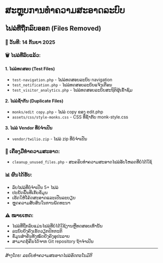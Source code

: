 # ສະຫຼຸບການທຳຄວາມສະອາດລະບົບ

## ໄຟລ່ທີ່ຖືກລົບອອກ (Files Removed)

### 📅 ວັນທີ: 14 ກັນຍາ 2025

### 🗑️ ໄຟລ່ທີ່ລົບແລ້ວ:

#### 1. ໄຟລ່ທດສອບ (Test Files)
- `test-navigation.php` - ໄຟລ່ທດສອບລະບົບ navigation
- `test_notification.php` - ໄຟລ່ທດສອບລະບົບແຈ້ງເຕືອນ  
- `test_visitor_analytics.php` - ໄຟລ່ທດສອບລະບົບສະຖິຕິຜູ້ເຂົ້າຊົມ

#### 2. ໄຟລ່ຊ້ຳກັນ (Duplicate Files)
- `monks/edit copy.php` - ໄຟລ່ copy ຂອງ edit.php
- `assets/css/style-monks.css` - CSS ທີ່ຊ້ຳກັບ monk-style.css

#### 3. ໄຟລ່ Vendor ທີ່ບໍ່ຈຳເປັນ
- `vendor/twilio.zip` - ໄຟລ່ zip ທີ່ບໍ່ຈຳເປັນ

### 🧹 ເຄື່ອງມືທຳຄວາມສະອາດ:
- `cleanup_unused_files.php` - ສະຄຣິບທຳຄວາມສະອາດໄຟລ່ອັບໂຫລດທີ່ບໍ່ໄດ້ໃຊ້

### 📊 ຜົນໄດ້ຮັບ:
- ລົບໄຟລ່ທີ່ບໍ່ຈຳເປັນ 5+ ໄຟລ່
- ປະຢັດພື້ນທີ່ເກັບຂໍ້ມູນ
- ເຮັດໃຫ້ໂຄ້ດສະອາດແລະເປັນລະບຽບ
- ຫຼຸດຄວາມສັບສົນໃນການພັດທະນາ

### ⚠️ ໝາຍເຫດ:
- ໄຟລ່ທີ່ຖືກລົບແມ່ນໄຟລ່ທີ່ບໍ່ໄດ້ໃຊ້ງານຫຼືທດສອບເທົ່ານັ້ນ
- ລະບົບຍັງຄົງເຮັດວຽກປົກກະຕິ
- ຂໍ້ມູນສຳຄັນທັງໝົດຍັງຄົງອຸປະລາບ
- ສາມາດກູ້ຄືນໄດ້ຈາກ Git repository ຖ້າຈຳເປັນ

---
*ສ້າງໂດຍ: ລະບົບທຳຄວາມສະອາດໄຟລ່ອັດຕະໂນມັຕິ*